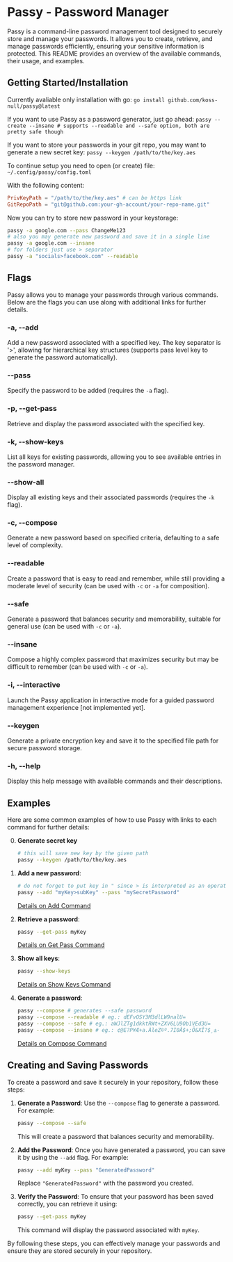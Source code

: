 # Passy - Password Manager

Passy is a command-line password management tool designed to securely store and manage your passwords. It allows you to create, retrieve, and manage passwords efficiently, ensuring your sensitive information is protected. This README provides an overview of the available commands, their usage, and examples.

## Getting Started/Installation

Currently avaliable only installation with go: 
`go install github.com/koss-null/passy@latest`

If you want to use Passy as a password generator, just go ahead:
`passy --create --insane # supports --readable and --safe option, both are pretty safe though`

If you want to store your passwords in your git repo, you may want to generate a new secret key:
`passy --keygen /path/to/the/key.aes`

To continue setup you need to open (or create) file:
`~/.config/passy/config.toml`

With the following content:
```toml
PrivKeyPath = "/path/to/the/key.aes" # can be https link
GitRepoPath = "git@github.com:your-gh-account/your-repo-name.git"
```

Now you can try to store new password in your keystorage:
```bash
passy -a google.com --pass ChangeMe123
# also you may generate new password and save it in a single line
passy -a google.com --insane
# for folders just use > separator
passy -a "socials>facebook.com" --readable
```

## Flags

Passy allows you to manage your passwords through various commands. Below are the flags you can use along with additional links for further details.

### -a, --add
Add a new password associated with a specified key. The key separator is '>', allowing for hierarchical key structures (supports pass level key to generate the password automatically).

### --pass
Specify the password to be added (requires the `-a` flag).

### -p, --get-pass
Retrieve and display the password associated with the specified key.

### -k, --show-keys
List all keys for existing passwords, allowing you to see available entries in the password manager.

### --show-all
Display all existing keys and their associated passwords (requires the `-k` flag).

### -c, --compose
Generate a new password based on specified criteria, defaulting to a safe level of complexity.

### --readable
Create a password that is easy to read and remember, while still providing a moderate level of security (can be used with `-c` or `-a` for composition).

### --safe
Generate a password that balances security and memorability, suitable for general use (can be used with `-c` or `-a`).

### --insane
Compose a highly complex password that maximizes security but may be difficult to remember (can be used with `-c` or `-a`).

### -i, --interactive
Launch the Passy application in interactive mode for a guided password management experience [not implemented yet].

### --keygen
Generate a private encryption key and save it to the specified file path for secure password storage.

### -h, --help
Display this help message with available commands and their descriptions.

## Examples

Here are some common examples of how to use Passy with links to each command for further details:

0. **Generate secret key**
   ```bash
   # this will save new key by the given path
   passy --keygen /path/to/the/key.aes
   ```

1. **Add a new password**: 
   ```bash
   # do not forget to put key in " since > is interpreted as an operator in bash
   passy --add "myKey>subKey" --pass "mySecretPassword"
   ```
   [Details on Add Command](#-a--add)

2. **Retrieve a password**: 
   ```bash
   passy --get-pass myKey
   ```
   [Details on Get Pass Command](#-p--get-pass)

3. **Show all keys**: 
   ```bash
   passy --show-keys
   ```
   [Details on Show Keys Command](#-k--show-keys)

4. **Generate a password**: 
   ```bash
   passy --compose # generates --safe password
   passy --compose --readable # eg.: dEFvOSY3M3dlLW9nalU=
   passy --compose --safe # eg.: aWJlZTg1dkktRWt+ZXV6LU9Ob1VEd3U=
   passy --compose --insane # eg.: ¢@E?P¥Æ+a.ÀleZ©º.7Ì0Â$+;Ö&XÎ?$¸±-
   ```
   [Details on Compose Command](#-c--compose)

## Creating and Saving Passwords

To create a password and save it securely in your repository, follow these steps:

1. **Generate a Password**: Use the `--compose` flag to generate a password. For example:
   ```bash
   passy --compose --safe
   ```
   This will create a password that balances security and memorability.

2. **Add the Password**: Once you have generated a password, you can save it by using the `--add` flag. For example:
   ```bash
   passy --add myKey --pass "GeneratedPassword"
   ```
   Replace `"GeneratedPassword"` with the password you created.

3. **Verify the Password**: To ensure that your password has been saved correctly, you can retrieve it using:
   ```bash
   passy --get-pass myKey
   ```
   This command will display the password associated with `myKey`.

By following these steps, you can effectively manage your passwords and ensure they are stored securely in your repository.
